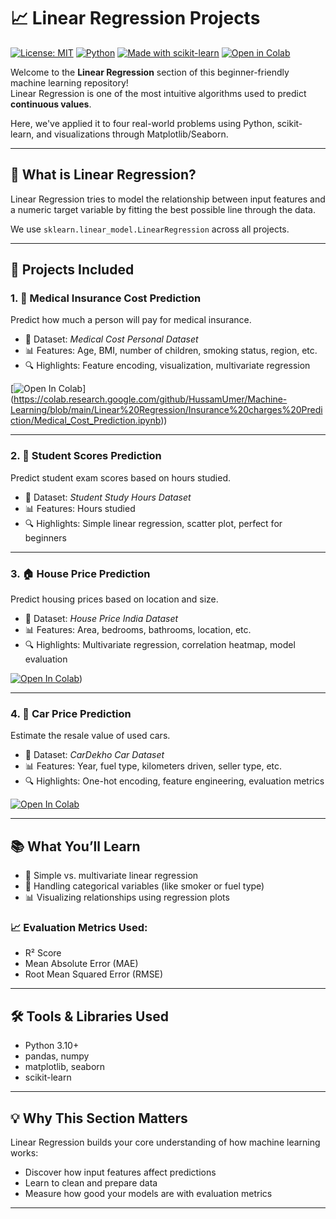 # 📈 Linear Regression Projects

[![License: MIT](https://img.shields.io/badge/License-MIT-green.svg)](LICENSE)
[![Python](https://img.shields.io/badge/Python-3.10-blue.svg)]()
[![Made with scikit-learn](https://img.shields.io/badge/Made%20with-Scikit--Learn-F7931E.svg)](https://scikit-learn.org/)
[![Open in Colab](https://colab.research.google.com/assets/colab-badge.svg)](https://colab.research.google.com/)

Welcome to the **Linear Regression** section of this beginner-friendly machine learning repository!  
Linear Regression is one of the most intuitive algorithms used to predict **continuous values**.

Here, we've applied it to four real-world problems using Python, scikit-learn, and visualizations through Matplotlib/Seaborn.

---

## 🧠 What is Linear Regression?

Linear Regression tries to model the relationship between input features and a numeric target variable by fitting the best possible line through the data.

We use `sklearn.linear_model.LinearRegression` across all projects.

---

## 📁 Projects Included

### 1. 🎯 Medical Insurance Cost Prediction  
Predict how much a person will pay for medical insurance.

- 📄 Dataset: *Medical Cost Personal Dataset*  
- 📊 Features: Age, BMI, number of children, smoking status, region, etc.  
- 🔍 Highlights: Feature encoding, visualization, multivariate regression

[![Open In Colab](https://colab.research.google.com/assets/colab-badge.svg)]
(https://colab.research.google.com/github/HussamUmer/Machine-Learning/blob/main/Linear%20Regression/Insurance%20charges%20Prediction/Medical_Cost_Prediction.ipynb))

---

### 2. 📘 Student Scores Prediction  
Predict student exam scores based on hours studied.

- 📄 Dataset: *Student Study Hours Dataset*  
- 📊 Features: Hours studied  
- 🔍 Highlights: Simple linear regression, scatter plot, perfect for beginners


---

### 3. 🏠 House Price Prediction  
Predict housing prices based on location and size.

- 📄 Dataset: *House Price India Dataset*  
- 📊 Features: Area, bedrooms, bathrooms, location, etc.  
- 🔍 Highlights: Multivariate regression, correlation heatmap, model evaluation

[![Open In Colab](https://colab.research.google.com/assets/colab-badge.svg)](https://colab.research.google.com/github/HussamUmer/Machine-Learning/blob/main/Linear%20Regression/House%20Price%20Prediction/House_Price_Prediction.ipynb))

---

### 4. 🚗 Car Price Prediction  
Estimate the resale value of used cars.

- 📄 Dataset: *CarDekho Car Dataset*  
- 📊 Features: Year, fuel type, kilometers driven, seller type, etc.  
- 🔍 Highlights: One-hot encoding, feature engineering, evaluation metrics

[![Open In Colab](https://colab.research.google.com/assets/colab-badge.svg)](https://colab.research.google.com/github/HussamUmer/Machine-Learning/blob/main/Linear%20Regression/Car%20Price%20Prediction/Car_price_prediction.ipynb
)


---

## 📚 What You’ll Learn

- 📏 Simple vs. multivariate linear regression
- 🧼 Handling categorical variables (like smoker or fuel type)
- 📊 Visualizing relationships using regression plots

### 📈 Evaluation Metrics Used:
- R² Score
- Mean Absolute Error (MAE)
- Root Mean Squared Error (RMSE)

---

## 🛠 Tools & Libraries Used

- Python 3.10+
- pandas, numpy
- matplotlib, seaborn
- scikit-learn

---

## 💡 Why This Section Matters

Linear Regression builds your core understanding of how machine learning works:
- Discover how input features affect predictions
- Learn to clean and prepare data
- Measure how good your models are with evaluation metrics

---

